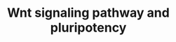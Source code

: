 ---
annotations:
- type: Pathway Ontology
  value: '"Wnt signaling'
authors:
- MaintBot
- Khanspers
- Ddigles
- Eweitz
description: This pathway was adapted from several resources and is designed to provide
  a theoretical frame-work for examining  Wnt signaling and interacting components
  in the context of embryonic stem-cell pluripotency and self-renewal.  A central
  organizing theme of this pathway are known drug targets which promote self-renewal
  or pluripotency (BIO and IQ-1)  and implicated upstream regulators of the core pluripotency
  transcriptional components (e.g. Nanog).  It should be noted  that it is unclear
  whether all the depicted components participate in this pathway in human embryonic
  stem cells.  Interactions and object/gene groups for the pathway exist for the majority
  of components.
last-edited: 2021-05-16
organisms:
- Rattus norvegicus
redirect_from:
- /index.php/Pathway:WP1288
- /instance/WP1288
schema-jsonld:
- '@context': https://schema.org/
  '@id': https://wikipathways.github.io/pathways/WP1288.html
  '@type': Dataset
  creator:
    '@type': Organization
    name: WikiPathways
  description: This pathway was adapted from several resources and is designed to
    provide a theoretical frame-work for examining  Wnt signaling and interacting
    components in the context of embryonic stem-cell pluripotency and self-renewal.  A
    central organizing theme of this pathway are known drug targets which promote
    self-renewal or pluripotency (BIO and IQ-1)  and implicated upstream regulators
    of the core pluripotency transcriptional components (e.g. Nanog).  It should be
    noted  that it is unclear whether all the depicted components participate in this
    pathway in human embryonic stem cells.  Interactions and object/gene groups for
    the pathway exist for the majority of components.
  keywords:
  - Nlk
  - Prkce
  - Nanog
  - Mapk9
  - Tcf3
  - Gsk3b
  - Cd44
  - Ctbp2
  - Groucho
  - Ppp2r3a
  - Prkci
  - Mmp7
  - Wnt7a
  - Ppp2ca
  - Ppp2r5e
  - Axin2
  - Foxd3
  - Wnt11
  - Tcf7_predicted
  - Fzd1
  - Csnk1e
  - Wnt2
  - Wnt1
  - Fbxw2
  - DVL2
  - Ppm1j
  - Prkcd
  - Ctnnb1
  - Pou5f1
  - Ccnd1
  - Apc
  - Myc
  - Wnt6
  - Zbtb33
  - Wnt5a
  - PPP2R3B
  - Ppp2r2b
  - FZD3
  - Ppp2r2c
  - Plau
  - Ccnd2
  - Ppp2cb
  - Lrp6
  - Racgap1
  - Wnt7b
  - Fzd2
  - Nfya
  - Ppp2r4
  - Prkcb
  - Wnt5b
  - FRAT1
  - Wnt4
  - LOC679869
  - Dvl3
  - Jun
  - Ppp2r1b
  - Axin1
  - Lrp5
  - Ctbp1
  - Nkd1
  - Dvl1
  - Prkcc
  - Ldlr
  - Ppard
  - FZD10
  - Crebbp
  - Fosl1
  - Sox2
  - Tp53
  - Wnt9b
  - Map3k7
  - Prkcz
  - Ccnd3
  - Wnt16
  - Fzd5
  - Wnt2b
  - Prkd1
  - Lef1
  - Ppp2r1a
  - Ppp2r2a
  - Rhoa
  - Wnt10a
  - Fzd6
  - Wnt3
  - Prkch
  - Wnt10b
  - Prkca
  - Pafah1b1
  - Ctnnd1
  - Fzd9
  - Ep300
  - Nkd2
  - Fzd4
  - FZD7
  - Fzd8
  - Mapk10
  - Wnt3a
  - Ppp2r5c
  - Prkcq
  license: CC0
  name: Wnt signaling pathway and pluripotency
seo: CreativeWork
title: Wnt signaling pathway and pluripotency
wpid: WP1288
---
